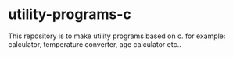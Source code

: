 # utility-programs-c
This repository is to make utility programs based on c.
for example: calculator, temperature converter, age calculator etc..
